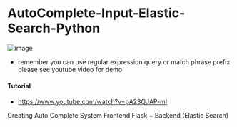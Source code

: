 # AutoComplete-Input-Elastic-Search-Python
![image](https://user-images.githubusercontent.com/39345855/88481649-ae6a4e80-cf2a-11ea-9ac7-cda7dbf1f519.png)
* remember you can use regular expression query or match phrase prefix please see youtube video for demo


#### Tutorial 
* https://www.youtube.com/watch?v=pA23QJAP-mI

Creating  Auto Complete System Frontend Flask + Backend (Elastic Search)

